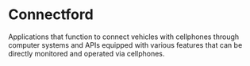 # Connectford
Applications that function to connect vehicles with cellphones through computer systems and APIs equipped with various features that can be directly monitored and operated via cellphones.
